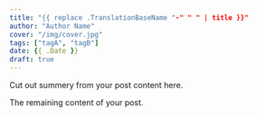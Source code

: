 ```yaml
---
title: "{{ replace .TranslationBaseName "-" " " | title }}"
author: "Author Name"
cover: "/img/cover.jpg"
tags: ["tagA", "tagB"]
date: {{ .Date }}
draft: true
---
```


Cut out summery from your post content here.

<!--more-->

The remaining content of your post.
